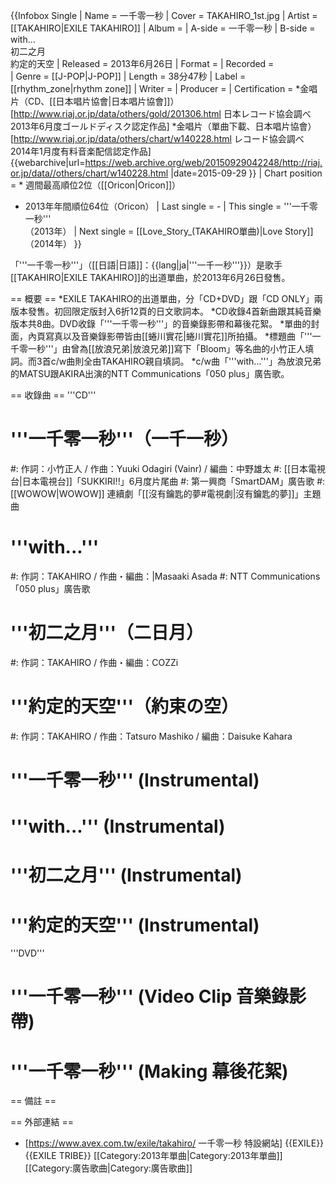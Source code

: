 {{Infobox Single
| Name            = 一千零一秒
| Cover           = TAKAHIRO_1st.jpg
| Artist          = [[TAKAHIRO|EXILE TAKAHIRO]] 
| Album           = 
| A-side          = 一千零一秒
| B-side          = with...<br />初二之月<br />約定的天空
| Released        = 2013年6月26日 
| Format          = 
| Recorded        =  
| Genre           = [[J-POP|J-POP]]
| Length          = 38分47秒
| Label           = [[rhythm_zone|rhythm zone]] 
| Writer          = 
| Producer        = 
| Certification   = *金唱片（CD、[[日本唱片協會|日本唱片協會]]）<ref>[http://www.riaj.or.jp/data/others/gold/201306.html 日本レコード協会調べ 2013年6月度ゴールドディスク認定作品]</ref>
*金唱片（單曲下載、日本唱片協會）<ref>[http://www.riaj.or.jp/data/others/chart/w140228.html レコード協会調べ　2014年1月度有料音楽配信認定作品] {{webarchive|url=https://web.archive.org/web/20150929042248/http://riaj.or.jp/data//others/chart/w140228.html |date=2015-09-29 }}</ref>
| Chart position  = * 週間最高順位2位（[[Oricon|Oricon]]）
* 2013年年間順位64位（Oricon）
| Last single     =  - 
| This single     = '''一千零一秒'''<br/>（2013年）
| Next single    =  [[Love_Story_(TAKAHIRO單曲)|Love Story]]<br/>（2014年）
}}

「'''一千零一秒'''」（[[日語|日語]]：{{lang|ja|'''一千一秒'''}}）是歌手[[TAKAHIRO|EXILE TAKAHIRO]]的出道單曲，於2013年6月26日發售。

== 概要 ==
*EXILE TAKAHIRO的出道單曲，分「CD+DVD」跟「CD ONLY」兩版本發售。初回限定版封入6折12頁的日文歌詞本。
*CD收錄4首新曲跟其純音樂版本共8曲。DVD收錄「'''一千零一秒'''」的音樂錄影帶和幕後花絮。
*單曲的封面，內頁寫真以及音樂錄影帶皆由[[蜷川實花|蜷川實花]]所拍攝。
*標題曲「'''一千零一秒'''」由曾為[[放浪兄弟|放浪兄弟]]寫下「Bloom」等名曲的小竹正人填詞。而3首c/w曲則全由TAKAHIRO親自填詞。
*c/w曲「'''with...'''」為放浪兄弟的MATSU跟AKIRA出演的NTT Communications「050 plus」廣告歌。

== 收錄曲 ==
'''CD'''
# '''一千零一秒'''（一千一秒）
#: 作詞：小竹正人 / 作曲：Yuuki Odagiri (Vainr) / 編曲：中野雄太
#: [[日本電視台|日本電視台]]「SUKKIRI!!」6月度片尾曲
#: 第一興商「SmartDAM」廣告歌
#: [[WOWOW|WOWOW]] 連續劇「[[沒有鑰匙的夢#電視劇|沒有鑰匙的夢]]」主題曲
# '''with...'''
#: 作詞：TAKAHIRO / 作曲・編曲：|Masaaki Asada
#: NTT Communications「050 plus」廣告歌
# '''初二之月'''（二日月）
#: 作詞：TAKAHIRO / 作曲・編曲：COZZi
# '''約定的天空'''（約束の空）
#: 作詞：TAKAHIRO / 作曲：Tatsuro Mashiko / 編曲：Daisuke Kahara
# '''一千零一秒''' (Instrumental)
# '''with...''' (Instrumental)
# '''初二之月''' (Instrumental)
# '''約定的天空''' (Instrumental)

'''DVD'''
# '''一千零一秒''' (Video Clip 音樂錄影帶)
# '''一千零一秒''' (Making 幕後花絮)

== 備註 ==
<references/>

== 外部連結 ==
* [https://www.avex.com.tw/exile/takahiro/ 一千零一秒 特設網站]
{{EXILE}}
{{EXILE TRIBE}}
[[Category:2013年單曲|Category:2013年單曲]]
[[Category:廣告歌曲|Category:廣告歌曲]]